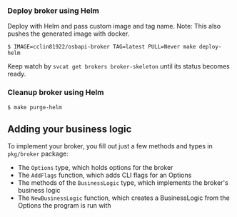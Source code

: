 ### Deploy broker using Helm

Deploy with Helm and pass custom image and tag name.
Note: This also pushes the generated image with docker.

```console
$ IMAGE=cclin81922/osbapi-broker TAG=latest PULL=Never make deploy-helm
```

Keep watch by `svcat get brokers broker-skeleton` until its status becomes ready.

### Cleanup broker using Helm

```console
$ make purge-helm
```

## Adding your business logic

To implement your broker, you fill out just a few methods and types in
`pkg/broker` package:

- The `Options` type, which holds options for the broker
- The `AddFlags` function, which adds CLI flags for an Options
- The methods of the `BusinessLogic` type, which implements the broker's
  business logic
- The `NewBusinessLogic` function, which creates a BusinessLogic from the
  Options the program is run with